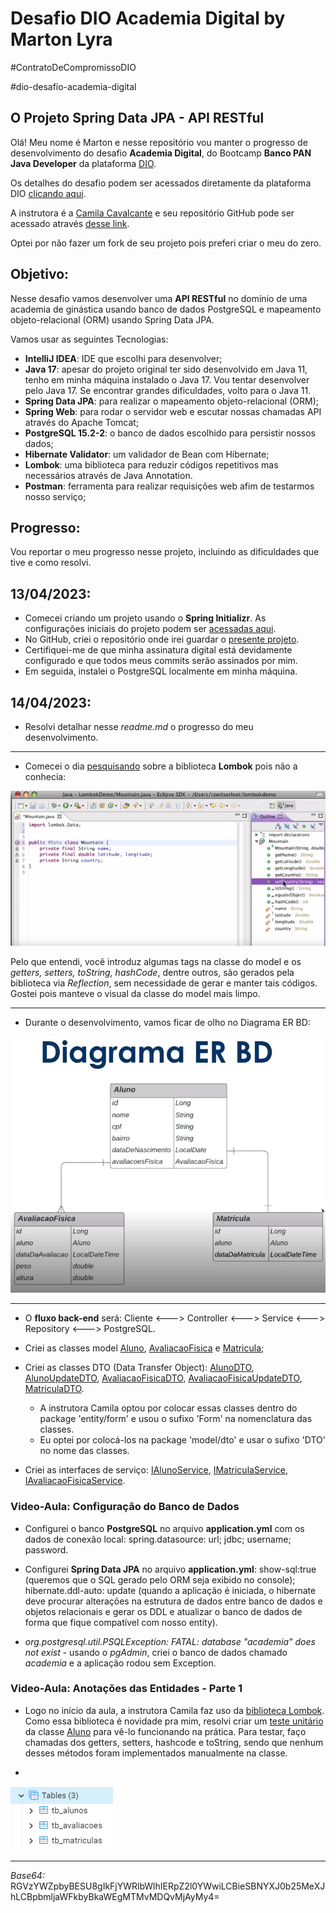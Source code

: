 # Desafio DIO Academia Digital by Marton Lyra
#ContratoDeCompromissoDIO

#dio-desafio-academia-digital

## O Projeto Spring Data JPA - API RESTful

Olá! Meu nome é Marton e nesse repositório vou manter o progresso de desenvolvimento do desafio **Academia Digital**, do Bootcamp **Banco PAN Java Developer** da plataforma [DIO](https://www.dio.me/).

Os detalhes do desafio podem ser acessados diretamente da plataforma DIO [clicando aqui](https://web.dio.me/project/conhecendo-spring-data-jpa-na-pratica-com-java/learning/abd511f0-a5be-4f02-a204-03eb2614a12a).

A instrutora é a [Camila Cavalcante](https://www.linkedin.com/in/cami-la/) e seu repositório GitHub pode ser acessado através [desse link](https://github.com/cami-la/academia-digital). 

Optei por não fazer um fork de seu projeto pois preferi criar o meu do zero.

## Objetivo:

Nesse desafio vamos desenvolver uma **API RESTful** no domínio de uma academia de ginástica usando banco de dados PostgreSQL e mapeamento objeto-relacional (ORM) usando Spring Data JPA.

Vamos usar as seguintes Tecnologias:

- **IntelliJ IDEA**: IDE que escolhi para desenvolver;
- **Java 17**: apesar do projeto original ter sido desenvolvido em Java 11, tenho em minha máquina instalado o Java 17. Vou tentar desenvolver pelo Java 17. Se encontrar grandes dificuldades, volto para o Java 11.
- **Spring Data JPA**: para realizar o mapeamento objeto-relacional (ORM);
- **Spring Web**: para rodar o servidor web e escutar nossas chamadas API através do Apache Tomcat;
- **PostgreSQL 15.2-2**: o banco de dados escolhido para persistir nossos dados;
- **Hibernate Validator**: um validador de Bean com Hibernate;
- **Lombok**: uma biblioteca para reduzir códigos repetitivos mas necessários através de Java Annotation.
- **Postman**: ferramenta para realizar requisições web afim de testarmos nosso serviço;



## Progresso:

Vou reportar o meu progresso nesse projeto, incluindo as dificuldades que tive e como resolvi.

## 13/04/2023:

- Comecei criando um projeto usando o **Spring Initializr**. As configurações iniciais do projeto podem ser [acessadas aqui](https://start.spring.io/#!type=maven-project&language=java&platformVersion=3.0.5&packaging=jar&jvmVersion=17&groupId=me.dio&artifactId=desafio-academia-digital&name=desafio-academia-digital&description=Desafio%20DIO%20-%20Academia%20Digital%20by%20MartonJr&packageName=me.dio.desafio-academia-digital&dependencies=web,data-jpa,postgresql,validation,lombok). 
- No GitHub, criei o repositório onde irei guardar o [presente projeto](https://github.com/MartonLyra/dio-desafio-academia-digital).
- Certifiquei-me de que minha assinatura digital está devidamente configurado e que todos meus commits serão assinados por mim.
- Em seguida, instalei o PostgreSQL localmente em minha máquina.

## 14/04/2023:

- Resolvi detalhar nesse _readme.md_ o progresso do meu desenvolvimento.

---

- Comecei o dia [pesquisando](https://projectlombok.org/videos/lombok.mp4) sobre a biblioteca **Lombok** pois não a conhecia:

![Lombok](/gitResources/Lombok.png)

Pelo que entendi, você introduz algumas tags na classe do model e os _getters, setters, toString, hashCode_, dentre outros, são gerados pela biblioteca via _Reflection_, sem necessidade de gerar e manter tais códigos. Gostei pois manteve o visual da classe do model mais limpo.

---

- Durante o desenvolvimento, vamos ficar de olho no Diagrama ER BD:

![Diagrama](/gitResources/Diagrama-ER-BD.png)

---

- O **fluxo back-end** será: Cliente <---> Controller <---> Service <---> Repository <---> PostgreSQL.


- Criei as classes model [Aluno](src/main/java/me/dio/desafioacademiadigital/model/Aluno.java), [AvaliacaoFisica](src/main/java/me/dio/desafioacademiadigital/model/AvaliacaoFisica.java) e [Matricula](src/main/java/me/dio/desafioacademiadigital/model/Matricula.java); 


- Criei as classes DTO (Data Transfer Object): [AlunoDTO](src/main/java/me/dio/desafioacademiadigital/model/dto/AlunoDTO.java), [AlunoUpdateDTO](src/main/java/me/dio/desafioacademiadigital/model/dto/AlunoUpdateDTO.java), [AvaliacaoFisicaDTO](src/main/java/me/dio/desafioacademiadigital/model/dto/AvaliacaoFisicaDTO.java), [AvaliacaoFisicaUpdateDTO](src/main/java/me/dio/desafioacademiadigital/model/dto/AvaliacaoFisicaUpdateDTO.java), [MatriculaDTO](src/main/java/me/dio/desafioacademiadigital/model/dto/MatriculaDTO.java).
  - A instrutora Camila optou por colocar essas classes dentro do package 'entity/form' e usou o sufixo 'Form' na nomenclatura das classes.
  - Eu optei por colocá-los na package 'model/dto' e usar o sufixo 'DTO' no nome das classes.


- Criei as interfaces de serviço: [IAlunoService](src/main/java/me/dio/desafioacademiadigital/service/IAlunoService.java), [IMatriculaService](src/main/java/me/dio/desafioacademiadigital/service/IMatriculaService.java), [IAvaliacaoFisicaService](src/main/java/me/dio/desafioacademiadigital/service/IAvaliacaoFisicaService.java).


### Video-Aula: Configuração do Banco de Dados



- Configurei o banco **PostgreSQL** no arquivo **application.yml** com os dados de conexão local: spring.datasource: url; jdbc; username; password.


- Configurei **Spring Data JPA** no arquivo **application.yml**: show-sql:true (queremos que o SQL gerado pelo ORM seja exibido no console); hibernate.ddl-auto: update (quando a aplicação é iniciada, o hibernate deve procurar alterações na estrutura de dados entre banco de dados e objetos relacionais e gerar os DDL e atualizar o banco de dados de forma que fique compatível com nosso entity).


- *org.postgresql.util.PSQLException: FATAL: database "academia" does not exist* - usando o *pgAdmin*, criei o banco de dados chamado *academia* e a aplicação rodou sem Exception.



### Video-Aula: Anotações das Entidades - Parte 1


- Logo no início da aula, a instrutora Camila faz uso da [biblioteca Lombok](https://projectlombok.org/). Como essa biblioteca é novidade pra mim, resolvi criar um [teste unitário](src/test/java/me/dio/desafioacademiadigital/model/AlunoTest.java) da classe [Aluno](src/main/java/me/dio/desafioacademiadigital/model/Aluno.java) para vê-lo funcionando na prática. Para testar, faço chamadas dos getters, setters, hashcode e toString, sendo que nenhum desses métodos foram implementados manualmente na classe.


- 

![Tabelas](gitResources/tabelas-db.PNG)






---
_Base64:_ RGVzYWZpbyBESU8gIkFjYWRlbWlhIERpZ2l0YWwiLCBieSBNYXJ0b25MeXJhLCBpbmljaWFkbyBkaWEgMTMvMDQvMjAyMy4=
